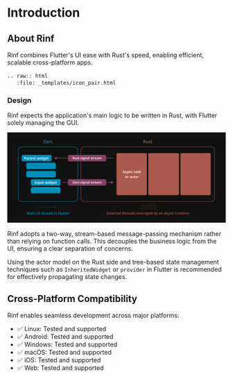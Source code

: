 # Introduction

## About Rinf

Rinf combines Flutter's UI ease with Rust's speed, enabling efficient, scalable cross-platform apps.

```{eval-rst}
.. raw:: html
   :file: _templates/icon_pair.html
```

### Design

Rinf expects the application's main logic to be written in Rust, with Flutter solely managing the GUI.

![Rinf design](_static/rinf_design.png)

Rinf adopts a two-way, stream-based message-passing mechanism rather than relying on function calls. This decouples the business logic from the UI, ensuring a clear separation of concerns.

Using the actor model on the Rust side and tree-based state management techniques such as `InheritedWidget` or `provider` in Flutter is recommended for effectively propagating state changes.

## Cross-Platform Compatibility

Rinf enables seamless development across major platforms:

- ✅ Linux: Tested and supported
- ✅ Android: Tested and supported
- ✅ Windows: Tested and supported
- ✅ macOS: Tested and supported
- ✅ iOS: Tested and supported
- ✅ Web: Tested and supported
